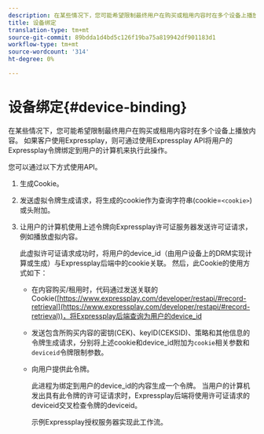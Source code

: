 ```yaml
---
description: 在某些情况下，您可能希望限制最终用户在购买或租用内容时在多个设备上播放内容。 如果客户使用Expressplay，则可通过使用Expressplay API将用户的Expressplay令牌绑定到用户的计算机来执行此操作。
title: 设备绑定
translation-type: tm+mt
source-git-commit: 89bdda1d4bd5c126f19ba75a819942df901183d1
workflow-type: tm+mt
source-wordcount: '314'
ht-degree: 0%

---
```



# 设备绑定{#device-binding}

在某些情况下，您可能希望限制最终用户在购买或租用内容时在多个设备上播放内容。 如果客户使用Expressplay，则可通过使用Expressplay API将用户的Expressplay令牌绑定到用户的计算机来执行此操作。

您可以通过以下方式使用API。

1. 生成Cookie。
1. 发送虚拟令牌生成请求，将生成的cookie作为查询字符串(cookie=`<cookie>`)或头附加。
1. 让用户的计算机使用上述令牌向Expressplay许可证服务器发送许可证请求，例如播放虚拟内容。

   此虚拟许可证请求成功时，将用户的device_id（由用户设备上的DRM实现计算或生成）与Expressplay后端中的cookie关联。 然后，此Cookie的使用方式如下：

   * 在内容购买/租用时，代码通过发送关联的Cookie([https://www.expressplay.com/developer/restapi/#record-retrieval](https://www.expressplay.com/developer/restapi/#record-retrieval))，将Expressplay后端查询为用户的device_id
   * 发送包含所购买内容的密钥(CEK)、keyID(CEKSID)、策略和其他信息的令牌生成请求，分别将上述cookie和device_id附加为`cookie`相关参数和`deviceid`令牌限制参数。

   * 向用户提供此令牌。

      此进程为绑定到用户的device_id的内容生成一个令牌。 当用户的计算机发出具有此令牌的许可证请求时，Expressplay后端将使用许可证请求的deviceid交叉检查令牌的deviceid。

      示例Expressplay授权服务器实现此工作流。
